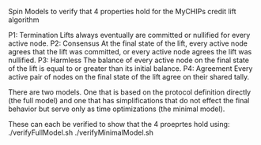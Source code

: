 Spin Models to verify that 4 properties hold for the MyCHIPs credit lift algorithm

P1: Termination
  Lifts always eventually are committed or nullified for every active node. 
P2: Consensus
  At the final state of the lift, every active node agrees that the lift was committed, or every active node agrees the lift was nullified. 
P3: Harmless
  The balance of every active node on the final state of the lift is equal to or greater than its initial balance.
P4: Agreement
  Every active pair of nodes on the final state of the lift agree on their shared tally.

There are two models. One that is based on the protocol definition directly (the full model) and one that has simplifications that do not effect the final behavior but serve only as time optimizations (the minimal model).

These can each be verified to show that the 4 proeprtes hold using:
./verifyFullModel.sh
./verifyMinimalModel.sh

